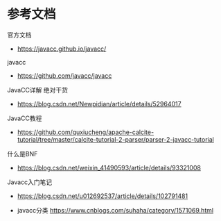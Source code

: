 # 参考文档
官方文档
- https://javacc.github.io/javacc/

javacc
- https://github.com/javacc/javacc

JavaCC详解 绝对干货
- https://blog.csdn.net/Newpidian/article/details/52964017

JavaCC教程
- https://github.com/quxiucheng/apache-calcite-tutorial/tree/master/calcite-tutorial-2-parser/parser-2-javacc-tutorial

什么是BNF
- https://blog.csdn.net/weixin_41490593/article/details/93321008

Javacc入门笔记
- https://blog.csdn.net/u012692537/article/details/102791481

- javacc分类
https://www.cnblogs.com/suhaha/category/1571069.html



